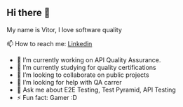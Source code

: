 ## Hi there 👋
My name is Vitor, I love software quality 

📫 How to reach me: [Linkedin](https://www.linkedin.com/in/vitor-ponce-175594143/)

- 🔭 I’m currently working on API Quality Assurance.
- 🌱 I’m currently studying for quality certifications 
- 👯 I’m looking to collaborate on public projects
- 🤔 I’m looking for help with QA carrer
- 💬 Ask me about E2E Testing, Test Pyramid, API Testing
- ⚡ Fun fact: Gamer :D


